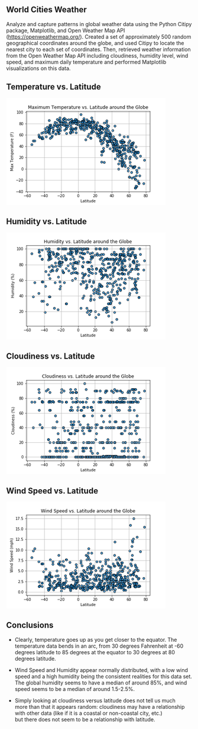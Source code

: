 ## World Cities Weather
Analyze and capture patterns in global weather data using the Python Citipy package, Matplotlib, and Open Weather Map API (https://openweathermap.org/).  Created a set of approximately 500 random geographical coordinates around the globe, and used Citipy to locate the nearest city to each set of coordinates. Then, retrieved weather information from the Open Weather Map API including cloudiness, humidity level, wind speed, and maximum daily temperature and performed Matplotlib visualizations on this data.

## Temperature vs. Latitude
![Temperature vs. Latitude](output/MaxTemp_vs_Latitude.png "temperature plot")
## Humidity vs. Latitude
![Humidity vs. Latitude](output/Humidity_vs_Latitude.png "humidity plot")
## Cloudiness vs. Latitude
![Cloudiness vs. Latitude](output/Cloudiness_vs_Latitude.png "cloudiness plot")
## Wind Speed vs. Latitude
![Wind Speed vs. Latitude](output/Wind_Speed_vs_Latitude.png "wind speed plot")
## Conclusions

 - Clearly, temperature goes up as you get closer to the equator. The
   temperature data bends in an arc, from 30 degrees Fahrenheit at -60
   degrees latitude to 85 degrees at the equator to 30 degrees at 80
   degrees latitude.
   
 - Wind Speed and Humidity appear normally distributed, with a low wind
   speed and a high humidity being the consistent realities for this
   data set. The global humidity seems to have a median of around 85%,
   and wind speed seems to be a median of around 1.5-2.5%.
   
 - Simply looking at cloudiness versus latitude does not tell us much   
   more than that it appears random: cloudiness may have a relationship 
   with other data (like if it is a coastal or non-coastal city, etc.)  
   but there does not seem to be a relationship with latitude.